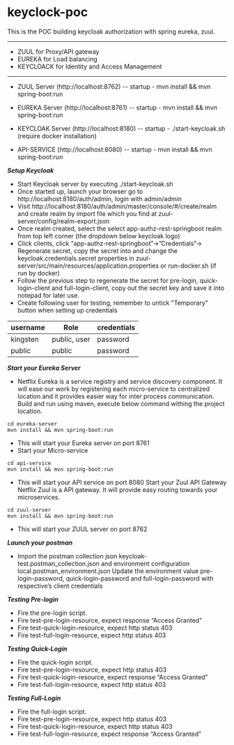 # keyclock-poc
This is the POC building keycloak authorization with spring eureka, zuul.

***
- ZUUL for Proxy/API gateway
- EUREKA for Load balancing
- KEYCLOACK for Identity and Access Management
***

- ZUUL Server (http://localhost:8762) -- startup - mvn install && mvn spring-boot:run

- EUREKA Server (http://localhost:8761) -- startup - mvn install && mvn spring-boot:run

- KEYCLOAK Server (http://localhost:8180) -- startup - ./start-keycloak.sh (require docker installation)

- API-SERVICE (http://localhost:8080) -- startup - mvn install && mvn spring-boot:run



***Setup Keycloak*** 

- Start Keycloak server by executing ./start-keycloak.sh
- Once started up, launch your browser go to http://localhost:8180/auth/admin, login with admin/admin
- Visit http://localhost:8180/auth/admin/master/console/#/create/realm and create realm by import file which you find at zuul-server/config/realm-export.json
- Once realm created, select the select app-authz-rest-springboot realm from top left corner (the dropdown below keycloak logo)
- Click clients, click “app-authz-rest-springboot”->”Credentials”-> Regenerate secret, copy the secret into and change the keycloak.credentials.secret properties in zuul-server/src/main/resources/application.properties or run-docker.sh (if run by docker) 
- Follow the previous step to regenerate the secret for pre-login, quick-login-client and full-login-client, copy out the secret key and save it into notepad for later use.
- Create following user for testing, remember to untick "Temporary" button when setting up credentials

| username  | Role | credentials |
| ------------- | ------------- | ------------- |
| kingsten  | public, user  | password | 
| public  | public  | password |

***Start your Eureka Server***

- Netflix Eureka is a service registry and service discovery component. It will ease our work by registering each micro-service to centralized location and it provides easier way for inter process communication.
Build and run using maven, execute below command withing the project location.

```
cd eureka-server
mvn install && mvn spring-boot:run
```

- This will start your Eureka server on port 8761
- Start your Micro-service
```
cd api-service
mvn install && mvn spring-boot:run
```
- This will start your API service on port 8080
Start your Zuul API Gateway
Netflix Zuul is a API gateway. It will provide easy routing towards your microservices.
```
cd zuul-server
mvn install && mvn spring-boot:run
```
- This will start your ZUUL server on port 8762

***Launch your postman***
- Import the postman collection json keycloak-test.postman_collection.json and environment configuration local.postman_environment.json
Update the environment value pre-login-password, quick-login-password and full-login-password with respective’s client credentials

***Testing Pre-login***
- Fire the pre-login script.
- Fire test-pre-login-resource, expect response “Access Granted”
- Fire test-quick-login-resource, expect http status 403
- Fire test-full-login-resource, expect http status 403

***Testing Quick-Login***
- Fire the quick-login script.
- Fire test-pre-login-resource, expect http status 403
- Fire test-quick-login-resource, expect response “Access Granted” 
- Fire test-full-login-resource, expect http status 403

***Testing Full-Login***
- Fire the full-login script.
- Fire test-pre-login-resource, expect http status 403
- Fire test-quick-login-resource, expect http status 403
- Fire test-full-login-resource, expect response “Access Granted”
